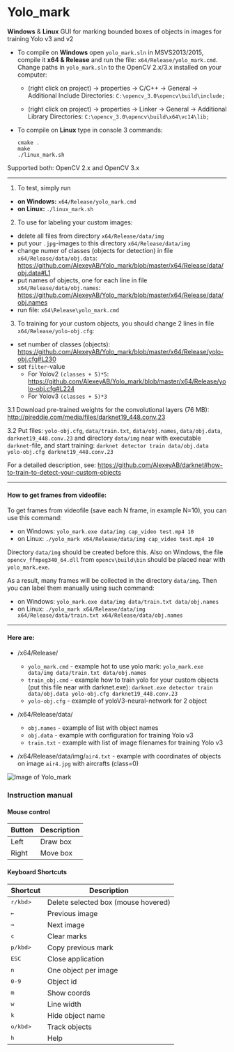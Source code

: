 # Yolo_mark
**Windows** & **Linux** GUI for marking bounded boxes of objects in images for training Yolo v3 and v2

* To compile on **Windows** open `yolo_mark.sln` in MSVS2013/2015, compile it **x64 & Release** and run the file: `x64/Release/yolo_mark.cmd`. Change paths in `yolo_mark.sln` to the OpenCV 2.x/3.x installed on your computer:

    * (right click on project) -> properties -> C/C++ -> General -> Additional Include Directories: `C:\opencv_3.0\opencv\build\include;`
        
    * (right click on project) -> properties -> Linker -> General -> Additional Library Directories: `C:\opencv_3.0\opencv\build\x64\vc14\lib;`

* To compile on **Linux** type in console 3 commands:
    ```
    cmake .
    make
    ./linux_mark.sh
    ```

Supported both: OpenCV 2.x and OpenCV 3.x

--------

1. To test, simply run 
  * **on Windows:** `x64/Release/yolo_mark.cmd`
  * **on Linux:** `./linux_mark.sh`

2. To use for labeling your custom images:

 * delete all files from directory `x64/Release/data/img`
 * put your `.jpg`-images to this directory `x64/Release/data/img`
 * change numer of classes (objects for detection) in file `x64/Release/data/obj.data`: https://github.com/AlexeyAB/Yolo_mark/blob/master/x64/Release/data/obj.data#L1
 * put names of objects, one for each line in file `x64/Release/data/obj.names`: https://github.com/AlexeyAB/Yolo_mark/blob/master/x64/Release/data/obj.names
 * run file: `x64\Release\yolo_mark.cmd`

3. To training for your custom objects, you should change 2 lines in file `x64/Release/yolo-obj.cfg`:

 * set number of classes (objects): https://github.com/AlexeyAB/Yolo_mark/blob/master/x64/Release/yolo-obj.cfg#L230
 * set `filter`-value 
   * For Yolov2 `(classes + 5)*5`: https://github.com/AlexeyAB/Yolo_mark/blob/master/x64/Release/yolo-obj.cfg#L224
   * For Yolov3 `(classes + 5)*3`

 3.1 Download pre-trained weights for the convolutional layers (76 MB): http://pjreddie.com/media/files/darknet19_448.conv.23 
 
 3.2 Put files: `yolo-obj.cfg`, `data/train.txt`, `data/obj.names`, `data/obj.data`, `darknet19_448.conv.23` and directory `data/img` near with executable `darknet`-file, and start training: `darknet detector train data/obj.data yolo-obj.cfg darknet19_448.conv.23`

For a detailed description, see: https://github.com/AlexeyAB/darknet#how-to-train-to-detect-your-custom-objects

----

#### How to get frames from videofile:

To get frames from videofile (save each N frame, in example N=10), you can use this command:
* on Windows: `yolo_mark.exe data/img cap_video test.mp4 10`
* on Linux: `./yolo_mark x64/Release/data/img cap_video test.mp4 10`

Directory `data/img` should be created before this. Also on Windows, the file `opencv_ffmpeg340_64.dll` from `opencv\build\bin` should be placed near with `yolo_mark.exe`.

As a result, many frames will be collected in the directory `data/img`. Then you can label them manually using such command: 
* on Windows: `yolo_mark.exe data/img data/train.txt data/obj.names`
* on Linux: `./yolo_mark x64/Release/data/img x64/Release/data/train.txt x64/Release/data/obj.names`

----

#### Here are:

* /x64/Release/
  * `yolo_mark.cmd` - example hot to use yolo mark: `yolo_mark.exe data/img data/train.txt data/obj.names`
  * `train_obj.cmd` - example how to train yolo for your custom objects (put this file near with darknet.exe): `darknet.exe detector train data/obj.data yolo-obj.cfg darknet19_448.conv.23`
  * `yolo-obj.cfg` - example of yoloV3-neural-network for 2 object
* /x64/Release/data/
  * `obj.names` - example of list with object names
  * `obj.data` - example with configuration for training Yolo v3
  * `train.txt` - example with list of image filenames for training Yolo v3
  
* /x64/Release/data/img/`air4.txt` - example with coordinates of objects on image `air4.jpg` with aircrafts (class=0)

![Image of Yolo_mark](https://habrastorage.org/files/229/f06/277/229f06277fcc49279342b7edfabbb47a.jpg)

### Instruction manual

#### Mouse control

Button | Description | 
--- | --- |
Left | Draw box
Right | Move box

#### Keyboard Shortcuts

Shortcut | Description | 
--- | --- |
<kbd>r/kbd> | Delete selected box (mouse hovered) |
<kbd>←</kbd> | Previous image |
<kbd>→</kbd> | Next image |
<kbd>c</kbd> | Clear marks |
<kbd>p/kbd> | Copy previous mark |
<kbd>ESC</kbd> | Close application |
<kbd>n</kbd> | One object per image |
<kbd>0-9</kbd> | Object id |
<kbd>m</kbd> | Show coords |
<kbd>w</kbd> | Line width |
<kbd>k</kbd> | Hide object name |
<kbd>o/kbd> | Track objects |
<kbd>h</kbd> | Help |

